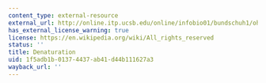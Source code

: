 ```yaml
---
content_type: external-resource
external_url: http://online.itp.ucsb.edu/online/infobio01/bundschuh1/oh/107.html
has_external_license_warning: true
license: https://en.wikipedia.org/wiki/All_rights_reserved
status: ''
title: Denaturation
uid: 1f5adb1b-0137-4437-ab41-d44b111627a3
wayback_url: ''
---
```

